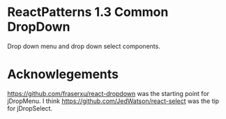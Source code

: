 # ReactPatterns 1.3 Common DropDown

Drop down menu and drop down select components.




# Acknowlegements

https://github.com/fraserxu/react-dropdown was the starting point for jDropMenu.
I think https://github.com/JedWatson/react-select was the tip for jDropSelect.
